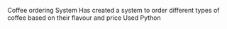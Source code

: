 Coffee ordering System
Has created a system to order different types of coffee based on their flavour and price 
Used Python
